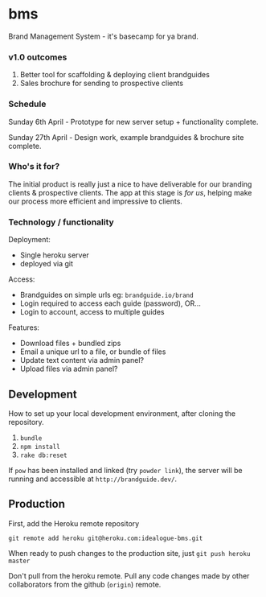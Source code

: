 bms
===

Brand Management System - it's basecamp for ya brand.

### v1.0 outcomes 

1. Better tool for scaffolding & deploying client brandguides
2. Sales brochure for sending to prospective clients


### Schedule

Sunday 6th April - Prototype for new server setup + functionality complete.

Sunday 27th April - Design work, example brandguides & brochure site complete.


### Who's it for?

The initial product is really just a nice to have deliverable for our branding clients & prospective clients. The app at this stage is _for us_, helping make our process more efficient and impressive to clients.


### Technology / functionality

Deployment:
- Single heroku server 
- deployed via git

Access:
- Brandguides on simple urls eg: `brandguide.io/brand`
- Login required to access each guide (password), OR…
- Login to account, access to multiple guides

Features:
- Download files + bundled zips
- Email a unique url to a file, or bundle of files
- Update text content via admin panel?
- Upload files via admin panel?


## Development

How to set up your local development environment, after cloning the repository.

1. `bundle`
2. `npm install`
3. `rake db:reset`

If `pow` has been installed and linked (try `powder link`), the server will be running and accessible at `http://brandguide.dev/`.

## Production

First, add the Heroku remote repository

`git remote add heroku git@heroku.com:idealogue-bms.git`

When ready to push changes to the production site, just `git push heroku master`

Don't pull from the heroku remote. Pull any code changes made by other collaborators from the github (`origin`) remote.
